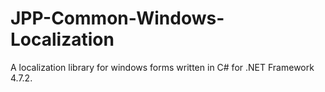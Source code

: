 # JPP-Common-Windows-Localization
A localization library for windows forms written in C# for .NET Framework 4.7.2.
